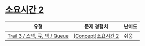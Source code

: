 # [소요시간 2](https://https://en.codetree.ai/trails/complete/curated-cards/intro-asq-time-2)

|유형|문제 경험치|난이도|
|---|---|---|
|[Trail 3 / 스택, 큐, 덱 / Queue](https://https://en.codetree.ai/trail-info/novice-high/)|[[Concept]소요시간 2](https://https://en.codetree.ai/trails/complete/curated-cards/intro-asq-time-2/)|쉬움|

